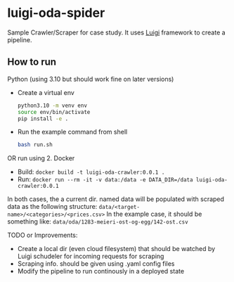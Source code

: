 # luigi-oda-spider

Sample Crawler/Scraper for case study.
It uses [Luigi](https://luigi.readthedocs.io/en/stable/) framework to create a pipeline. 

## How to run
Python (using 3.10 but should work fine on later versions)
- Create a virtual env
  ```sh
  python3.10 -m venv env
  source env/bin/activate
  pip install -e .
  ```
- Run the example command from shell
  ```sh
  bash run.sh
  ```

OR run using
2. Docker
- Build: `docker build -t luigi-oda-crawler:0.0.1 . `
- Run: `docker run --rm -it -v data:/data -e DATA_DIR=/data luigi-oda-crawler:0.0.1`


In both cases, the a current dir. named data will be populated with scraped data as the following structure: `data/<target-name>/<categories>/<prices.csv>`
In the example case, it should be something like: `data/oda/1283-meieri-ost-og-egg/142-ost.csv`

TODO or Improvements:
- Create a local dir (even cloud filesystem) that should be watched by Luigi schudeler for incoming requests for scraping
- Scraping info. should be given using .yaml config files 
- Modify the pipeline to run continously in a deployed state
